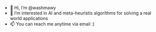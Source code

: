 - 👋 Hi, I’m @washmawy
- 👀 I’m interested in AI and meta-heuristis algorithms for solving a real world applications
- 📫 You can reach me anytime via email :)

<!---
washmawy/washmawy is a ✨ special ✨ repository because its `README.md` (this file) appears on your GitHub profile.
You can click the Preview link to take a look at your changes.
--->
